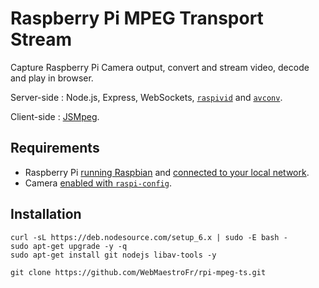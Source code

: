# Raspberry Pi MPEG Transport Stream

Capture Raspberry Pi Camera output, convert and stream video, decode and play in browser.

Server-side : Node.js, Express, WebSockets, [`raspivid`](https://www.raspberrypi.org/documentation/raspbian/applications/camera.md) and [`avconv`](https://libav.org/documentation/avconv.html).

Client-side : [JSMpeg](https://github.com/phoboslab/jsmpeg).

## Requirements

- Raspberry Pi [running Raspbian](https://www.raspberrypi.org/documentation/installation/installing-images/README.md) and [connected to your local network](https://www.raspberrypi.org/documentation/configuration/wireless/wireless-cli.md).
- Camera [enabled with `raspi-config`](https://www.raspberrypi.org/documentation/configuration/camera.md).

## Installation

```
curl -sL https://deb.nodesource.com/setup_6.x | sudo -E bash -
sudo apt-get upgrade -y -q
sudo apt-get install git nodejs libav-tools -y
```

```
git clone https://github.com/WebMaestroFr/rpi-mpeg-ts.git
```